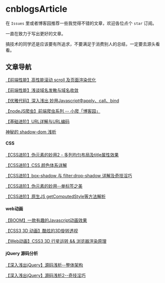 # cnblogsArticle
在 `Issues` 里或者博客园推荐一些我觉得不错的文章，欢迎各位点个 `star` 订阅。

一直在致力于写出更好的文章。

搞技术的同学还是应该要有所追求，不要满足于消费别人的总结，一定要去源头看看。

## 文章导航
[【前端性能】高性能滚动 scroll 及页面渲染优化](http://www.cnblogs.com/coco1s/p/5499469.html)

[【前端性能】浅谈域名发散与域名收敛](https://github.com/chokcoco/cnblogsArticle/issues/1)

[【优雅代码】深入浅出 妙用Javascript中apply、call、bind](https://github.com/chokcoco/cnblogsArticle/issues/8)

[【nodeJS爬虫】前端爬虫系列 -- 小爬「博客园」](https://github.com/chokcoco/cnblogsArticle/issues/7)

[【基础进阶】URL详解与URL编码](https://github.com/chokcoco/cnblogsArticle/issues/6)

[神秘的 shadow-dom 浅析](http://www.cnblogs.com/coco1s/p/5711795.html)

#### CSS

[【CSS进阶】伪元素的妙用2 - 多列均匀布局及title属性效果](http://www.cnblogs.com/coco1s/p/5667853.html)

[【CSS进阶】CSS 颜色体系详解](http://www.cnblogs.com/coco1s/p/5622534.html)

[【CSS进阶】box-shadow 与 filter:drop-shadow 详解及奇技淫巧](http://sbco.cc/2016/06/14/boxShadow/)

[【CSS进阶】伪元素的妙用--单标签之美](https://github.com/chokcoco/cnblogsArticle/issues/11)

[【CSS进阶】原生JS getComputedStyle等方法解析](https://github.com/chokcoco/cnblogsArticle/issues/5)

#### web动画
[【BOOM】一款有趣的Javascript动画效果](https://github.com/chokcoco/cnblogsArticle/issues/2)

[【CSS3 3D 动画】酷炫的3D旋转透视](https://github.com/chokcoco/cnblogsArticle/issues/9)

[【Web动画】CSS3 3D 行星运转 && 浏览器渲染原理](https://github.com/chokcoco/cnblogsArticle/issues/10)

#### jQuery 源码分析
[【深入浅出jQuery】源码浅析--整体架构 ](https://github.com/chokcoco/cnblogsArticle/issues/3)

[【深入浅出jQuery】源码浅析2--奇技淫巧](https://github.com/chokcoco/cnblogsArticle/issues/4)
